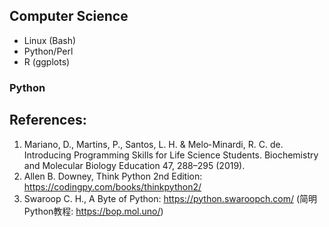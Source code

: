 ## Computer Science


* Linux (Bash)
* Python/Perl
* R (ggplots)

### Python
## References:
1. Mariano, D., Martins, P., Santos, L. H. & Melo‐ Minardi, R. C. de. Introducing Programming Skills for Life Science Students. Biochemistry and Molecular Biology Education 47, 288–295 (2019).
2. Allen B. Downey, Think Python 2nd Edition: https://codingpy.com/books/thinkpython2/
3. Swaroop C. H., A Byte of Python: https://python.swaroopch.com/ (简明Python教程: https://bop.mol.uno/)

